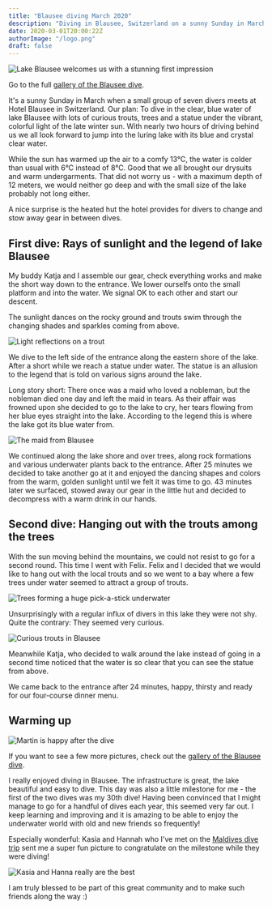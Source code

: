 ```yaml
---
title: "Blausee diving March 2020"
description: "Diving in Blausee, Switzerland on a sunny Sunday in March 2020."
date: 2020-03-01T20:00:22Z
authorImage: "/logo.png"
draft: false
---
```


![Lake Blausee welcomes us with a stunning first impression](/previews/blausee-2020/lake-blausee-panorama.jpg)

Go to the full [gallery of the Blausee dive](/gallery/blausee-2020).

It's a sunny Sunday in March when a small group of seven divers meets at Hotel Blausee in Switzerland. Our plan: To dive in the clear, blue water of lake Blausee with lots of curious trouts, trees and a statue under the vibrant, colorful light of the late winter sun. With nearly two hours of driving behind us we all look forward to jump into the luring lake with its blue and crystal clear water.

While the sun has warmed up the air to a comfy 13°C, the water is colder than usual with 6°C instead of 8°C. Good that we all brought our drysuits and warm undergarments.
That did not worry us - with a maximum depth of 12 meters, we would neither go deep and with the small size of the lake probably not long either.

A nice surprise is the heated hut the hotel provides for divers to change and stow away gear in between dives.

## First dive: Rays of sunlight and the legend of lake Blausee

My buddy Katja and I assemble our gear, check everything works and make the short way down to the entrance. We lower ourselfs onto the small platform and into the water. We signal OK to each other and start our descent.

The sunlight dances on the rocky ground and trouts swim through the changing shades and sparkles coming from above.

![Light reflections on a trout](/previews/blausee-2020/light-reflections-on-a-trout.jpg)

We dive to the left side of the entrance along the eastern shore of the lake. After a short while we reach a statue under water. The statue is an allusion to the legend that is told on various signs around the lake.

Long story short: There once was a maid who loved a nobleman, but the nobleman died one day and left the maid in tears. As their affair was frowned upon she decided to go to the lake to cry, her tears flowing from her blue eyes straight into the lake. According to the legend this is where the lake got its blue water from.

![The maid from Blausee](/previews/blausee-2020/the-maid-from-blausee.jpg)

We continued along the lake shore and over trees, along rock formations and various underwater plants back to the entrance. After 25 minutes we decided to take another go at it and enjoyed the dancing shapes and colors from the warm, golden sunlight until we felt it was time to go. 43 minutes later we surfaced, stowed away our gear in the little hut and decided to decompress with a warm drink in our hands.

## Second dive: Hanging out with the trouts among the trees

With the sun moving behind the mountains, we could not resist to go for a second round. This time I went with Felix. Felix and I decided that we would like to hang out with the local trouts and so we went to a bay where a few trees under water seemed to attract a group of trouts.

![Trees forming a huge pick-a-stick underwater](/previews/blausee-2020/tree-pick-a-stick.jpg)

Unsurprisingly with a regular influx of divers in this lake they were not shy. Quite the contrary: They seemed very curious.

![Curious trouts in Blausee](/previews/blausee-2020/curious-trout.jpg)

Meanwhile Katja, who decided to walk around the lake instead of going in a second time noticed that the water is so clear that you can see the statue from above.

We came back to the entrance after 24 minutes, happy, thirsty and ready for our four-course dinner menu.

## Warming up

![Martin is happy after the dive](/previews/blausee-2020/martin-happy-after-the-blausee-dive.jpeg)

If you want to see a few more pictures, check out the [gallery of the Blausee dive](/gallery/blausee-2020).

I really enjoyed diving in Blausee. The infrastructure is great, the lake beautiful and easy to dive. This day was also a little milestone for me - the first of the two dives was my 30th dive! Having been convinced that I might manage to go for a handful of dives each year, this seemed very far out. I keep learning and improving and it is amazing to be able to enjoy the underwater world with old and new friends so frequently!

Especially wonderful: Kasia and Hannah who I've met on the [Maldives dive trip](/trips/maldives-2020) sent me a super fun picture to congratulate on the milestone while they were diving!

![Kasia and Hanna really are the best](/gallery/blausee-2020/kasia-and-hannah-are-the-best.jpg)

I am truly blessed to be part of this great community and to make such friends along the way :)